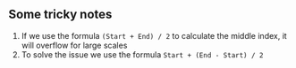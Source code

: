 ## Some tricky notes

1. If we use the formula `(Start + End) / 2` to calculate the middle index, it will overflow for large scales
2. To solve the issue we use the formula `Start + (End - Start) / 2`
